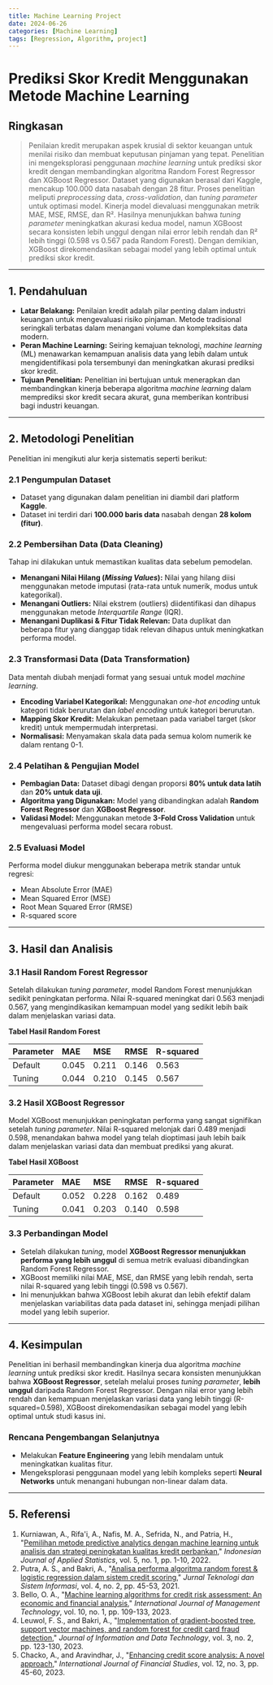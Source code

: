 ```yaml
---
title: Machine Learning Project
date: 2024-06-26
categories: [Machine Learning]
tags: [Regression, Algorithm, project]
---
```


# Prediksi Skor Kredit Menggunakan Metode Machine Learning

## Ringkasan

> Penilaian kredit merupakan aspek krusial di sektor keuangan untuk menilai risiko dan membuat keputusan pinjaman yang tepat. Penelitian ini mengeksplorasi penggunaan *machine learning* untuk prediksi skor kredit dengan membandingkan algoritma Random Forest Regressor dan XGBoost Regressor. Dataset yang digunakan berasal dari Kaggle, mencakup 100.000 data nasabah dengan 28 fitur. Proses penelitian meliputi *preprocessing* data, *cross-validation*, dan *tuning parameter* untuk optimasi model. Kinerja model dievaluasi menggunakan metrik MAE, MSE, RMSE, dan R². Hasilnya menunjukkan bahwa *tuning parameter* meningkatkan akurasi kedua model, namun XGBoost secara konsisten lebih unggul dengan nilai error lebih rendah dan R² lebih tinggi (0.598 vs 0.567 pada Random Forest). Dengan demikian, XGBoost direkomendasikan sebagai model yang lebih optimal untuk prediksi skor kredit.

-----

## 1\. Pendahuluan

  * **Latar Belakang:** Penilaian kredit adalah pilar penting dalam industri keuangan untuk mengevaluasi risiko pinjaman. Metode tradisional seringkali terbatas dalam menangani volume dan kompleksitas data modern.
  * **Peran Machine Learning:** Seiring kemajuan teknologi, *machine learning* (ML) menawarkan kemampuan analisis data yang lebih dalam untuk mengidentifikasi pola tersembunyi dan meningkatkan akurasi prediksi skor kredit.
  * **Tujuan Penelitian:** Penelitian ini bertujuan untuk menerapkan dan membandingkan kinerja beberapa algoritma *machine learning* dalam memprediksi skor kredit secara akurat, guna memberikan kontribusi bagi industri keuangan.

-----

## 2\. Metodologi Penelitian

Penelitian ini mengikuti alur kerja sistematis seperti berikut:

### 2.1 Pengumpulan Dataset

  * Dataset yang digunakan dalam penelitian ini diambil dari platform **Kaggle**.
  * Dataset ini terdiri dari **100.000 baris data** nasabah dengan **28 kolom (fitur)**.

### 2.2 Pembersihan Data (Data Cleaning)

Tahap ini dilakukan untuk memastikan kualitas data sebelum pemodelan.

  * **Menangani Nilai Hilang (*Missing Values*):** Nilai yang hilang diisi menggunakan metode imputasi (rata-rata untuk numerik, modus untuk kategorikal).
  * **Menangani Outliers:** Nilai ekstrem (outliers) diidentifikasi dan dihapus menggunakan metode *Interquartile Range* (IQR).
  * **Menangani Duplikasi & Fitur Tidak Relevan:** Data duplikat dan beberapa fitur yang dianggap tidak relevan dihapus untuk meningkatkan performa model.

### 2.3 Transformasi Data (Data Transformation)

Data mentah diubah menjadi format yang sesuai untuk model *machine learning*.

  * **Encoding Variabel Kategorikal:** Menggunakan *one-hot encoding* untuk kategori tidak berurutan dan *label encoding* untuk kategori berurutan.
  * **Mapping Skor Kredit:** Melakukan pemetaan pada variabel target (skor kredit) untuk mempermudah interpretasi.
  * **Normalisasi:** Menyamakan skala data pada semua kolom numerik ke dalam rentang 0-1.

### 2.4 Pelatihan & Pengujian Model

  * **Pembagian Data:** Dataset dibagi dengan proporsi **80% untuk data latih** dan **20% untuk data uji**.
  * **Algoritma yang Digunakan:** Model yang dibandingkan adalah **Random Forest Regressor** dan **XGBoost Regressor**.
  * **Validasi Model:** Menggunakan metode **3-Fold Cross Validation** untuk mengevaluasi performa model secara robust.

### 2.5 Evaluasi Model

Performa model diukur menggunakan beberapa metrik standar untuk regresi:

  * Mean Absolute Error (MAE)
  * Mean Squared Error (MSE)
  * Root Mean Squared Error (RMSE)
  * R-squared score

-----

## 3\. Hasil dan Analisis

### 3.1 Hasil Random Forest Regressor

Setelah dilakukan *tuning parameter*, model Random Forest menunjukkan sedikit peningkatan performa. Nilai R-squared meningkat dari 0.563 menjadi 0.567, yang mengindikasikan kemampuan model yang sedikit lebih baik dalam menjelaskan variasi data.

**Tabel Hasil Random Forest**

| Parameter | MAE   | MSE   | RMSE  | R-squared |
| :-------- | :---- | :---- | :---- | :-------- |
| Default   | 0.045 | 0.211 | 0.146 | 0.563     |
| Tuning    | 0.044 | 0.210 | 0.145 | 0.567     |

### 3.2 Hasil XGBoost Regressor

Model XGBoost menunjukkan peningkatan performa yang sangat signifikan setelah *tuning parameter*. Nilai R-squared melonjak dari 0.489 menjadi 0.598, menandakan bahwa model yang telah dioptimasi jauh lebih baik dalam menjelaskan variasi data dan membuat prediksi yang akurat.

**Tabel Hasil XGBoost**

| Parameter | MAE   | MSE   | RMSE  | R-squared |
| :-------- | :---- | :---- | :---- | :-------- |
| Default   | 0.052 | 0.228 | 0.162 | 0.489     |
| Tuning    | 0.041 | 0.203 | 0.140 | 0.598     |

### 3.3 Perbandingan Model

  * Setelah dilakukan *tuning*, model **XGBoost Regressor menunjukkan performa yang lebih unggul** di semua metrik evaluasi dibandingkan Random Forest Regressor.
  * XGBoost memiliki nilai MAE, MSE, dan RMSE yang lebih rendah, serta nilai R-squared yang lebih tinggi (0.598 vs 0.567).
  * Ini menunjukkan bahwa XGBoost lebih akurat dan lebih efektif dalam menjelaskan variabilitas data pada dataset ini, sehingga menjadi pilihan model yang lebih superior.

-----

## 4\. Kesimpulan

Penelitian ini berhasil membandingkan kinerja dua algoritma *machine learning* untuk prediksi skor kredit. Hasilnya secara konsisten menunjukkan bahwa **XGBoost Regressor**, setelah melalui proses *tuning parameter*, **lebih unggul** daripada Random Forest Regressor. Dengan nilai error yang lebih rendah dan kemampuan menjelaskan variasi data yang lebih tinggi (R-squared=0.598), XGBoost direkomendasikan sebagai model yang lebih optimal untuk studi kasus ini.

### Rencana Pengembangan Selanjutnya

  * Melakukan **Feature Engineering** yang lebih mendalam untuk meningkatkan kualitas fitur.
  * Mengeksplorasi penggunaan model yang lebih kompleks seperti **Neural Networks** untuk menangani hubungan non-linear dalam data.

-----

## 5\. Referensi

1.  Kurniawan, A., Rifa'i, A., Nafis, M. A., Sefrida, N., and Patria, H., "[Pemilihan metode predictive analytics dengan machine learning untuk analisis dan strategi peningkatan kualitas kredit perbankan](https://jurnal.uns.ac.id/ijas/article/view/55483/35729)," *Indonesian Journal of Applied Statistics*, vol. 5, no. 1, pp. 1-10, 2022.
2.  Putra, A. S., and Bakri, A., "[Analisa performa algoritma random forest & logistic regression dalam sistem credit scoring](https://www.google.com/search?q=https://jurnal.unidha.ac.id/index.php/jteksis/article/view/1308/771)," *Jurnal Teknologi dan Sistem Informasi*, vol. 4, no. 2, pp. 45-53, 2021.
3.  Bello, O. A., "[Machine learning algorithms for credit risk assessment: An economic and financial analysis](https://www.researchgate.net/publication/381548370_Citation_Bello_OA_2023_Machine_Learning_Algorithms_for_Credit_Risk_Assessment_An_Economic_and_Financial_Analysis)," *International Journal of Management Technology*, vol. 10, no. 1, pp. 109-133, 2023.
4.  Leuwol, F. S., and Bakri, A., "[Implementation of gradient-boosted tree, support vector machines, and random forest for credit card fraud detection](https://www.google.com/search?q=https://www.semanticscholar.org/paper/Implementation-of-Gradient-Boosted-Tree%252C-Support-to-LeuwolBakri/7c916e542fd22e4e6b39e3ab01d9ac5a5a096805)," *Journal of Information and Data Technology*, vol. 3, no. 2, pp. 123-130, 2023.
5.  Chacko, A., and Aravindhar, J., "[Enhancing credit score analysis: A novel approach](https://www.google.com/search?q=https://www.semanticscholar.org/paper/Enhancing-Credit-Score-Analysis%253A-A-Novel-Approach-ChackoJohnAravindhar/77040ee50d1285c11e33def211cef4384afb1caa)," *International Journal of Financial Studies*, vol. 12, no. 3, pp. 45-60, 2023.